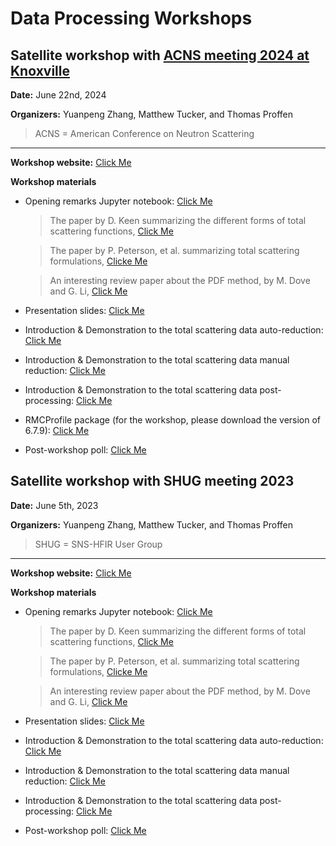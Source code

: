 # Data Processing Workshops

## Satellite workshop with [ACNS meeting 2024 at Knoxville](https://ceramics.org/event/american-conference-on-neutron-scattering-acns-2024/)

**Date:** June 22nd, 2024

**Organizers:** Yuanpeng Zhang, Matthew Tucker, and Thomas Proffen

> ACNS = American Conference on Neutron Scattering

---

**Workshop website:** <a href="https://conference.sns.gov/event/413/" target="_blank">Click Me</a>

**Workshop materials**

- Opening remarks Jupyter notebook: <a href="../../files/ts_dp_workshop_06222024.zip" target="_blank" download>Click Me</a>

    > The paper by D. Keen summarizing the different forms of total scattering functions, <a href="https://doi.org/10.1107/S0021889800019993" target="_blank">Click Me</a>
    
    > The paper by P. Peterson, et al. summarizing total scattering formulations, <a href="https://doi.org/10.1107/S1600576720015630" target="_blank">Clicke Me</a>
    
    > An interesting review paper about the PDF method, by M. Dove and G. Li, <a href="https://doi.org/10.1016/j.nucana.2022.100037" target="_blank">Click Me</a>

- Presentation slides: <a href="https://www.dropbox.com/scl/fo/zl4nkqrrd4fp7n214hcnr/ABoRUx0xRtIwUa7Kz1uoGIY?rlkey=0rt67fbhxuo5c39u993kidyco&dl=0" target="_blank">Click Me</a>

- Introduction & Demonstration to the total scattering data auto-reduction: <a href="../../auto_reduce/nomad_auto.html" target="_blank">Click Me</a>

- Introduction & Demonstration to the total scattering data manual reduction: <a href="./dr_howto.html" target="_blank">Click Me</a>

- Introduction & Demonstration to the total scattering data post-processing: <a href="./ts_pp.html" target="_blank">Click Me</a>

- RMCProfile package (for the workshop, please download the version of 6.7.9): <a href="https://rmcprofile.ornl.gov/download/" target="_blank">Click Me</a>

- Post-workshop poll: <a href="https://forms.gle/JAtHS5MQJZt376sr5" target="_blank">Click Me</a>

## Satellite workshop with SHUG meeting 2023

**Date:** June 5th, 2023

**Organizers:** Yuanpeng Zhang, Matthew Tucker, and Thomas Proffen

> SHUG = SNS-HFIR User Group

---

**Workshop website:** <a href="https://conference.sns.gov/event/366/page/2561-data-processing-of-neutron-total-scattering" target="_blank">Click Me</a>

**Workshop materials**

- Opening remarks Jupyter notebook: <a href="../../files/ts_dp_workshop_06052023.zip" target="_blank" download>Click Me</a>

    > The paper by D. Keen summarizing the different forms of total scattering functions, <a href="https://doi.org/10.1107/S0021889800019993" target="_blank">Click Me</a>
    
    > The paper by P. Peterson, et al. summarizing total scattering formulations, <a href="https://doi.org/10.1107/S1600576720015630" target="_blank">Clicke Me</a>
    
    > An interesting review paper about the PDF method, by M. Dove and G. Li, <a href="https://doi.org/10.1016/j.nucana.2022.100037" target="_blank">Click Me</a>

- Presentation slides: <a href="https://www.dropbox.com/sh/akje97zg7llqwu9/AACUaXghQshy64snSRhgJRYua?dl=0" target="_blank">Click Me</a>

- Introduction & Demonstration to the total scattering data auto-reduction: <a href="../../auto_reduce/nomad_auto.html" target="_blank">Click Me</a>

- Introduction & Demonstration to the total scattering data manual reduction: <a href="./dr_howto.html" target="_blank">Click Me</a>

- Introduction & Demonstration to the total scattering data post-processing: <a href="./ts_pp.html" target="_blank">Click Me</a>

- Post-workshop poll: <a href="https://forms.gle/wTSTi5yJK6WD5Evi9" target="_blank">Click Me</a>
